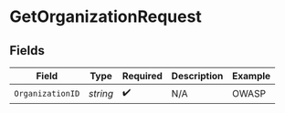# GetOrganizationRequest


## Fields

| Field              | Type               | Required           | Description        | Example            |
| ------------------ | ------------------ | ------------------ | ------------------ | ------------------ |
| `OrganizationID`   | *string*           | :heavy_check_mark: | N/A                | OWASP              |